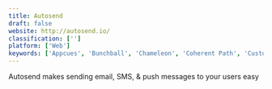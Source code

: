 ```yaml
---
title: Autosend
draft: false 
website: http://autosend.io/
classification: ['']
platform: ['Web']
keywords: ['Appcues', 'Bunchball', 'Chameleon', 'Coherent Path', 'Customer.io', 'Freshchat', 'Guideblocks', 'InnerTrends', 'Intercom', 'Iridize', 'PopcornNotify', 'ROIALTY', 'Sherlock', 'SundaySky', 'UserGuiding', 'Userlane', 'WalkMe', 'Whatfix']
---
```

Autosend makes sending email, SMS, & push messages to your users easy